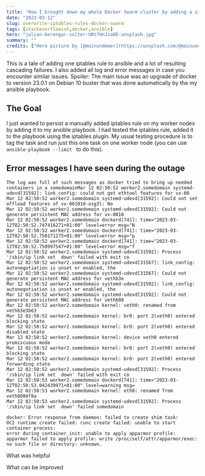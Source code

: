 ```yaml
---
title: "How I brought down my whole Docker Swarm cluster by adding a simple iptables rule"
date: "2023-03-12"
slug: overwrite-iptables-rules-docker-swarm
tags: [stackoverflowish,docker,ansible]
hero: "julian-berengar-solter-URtfHnJza0E-unsplash.jpg"
summary: ""
credits: ["Hero picture by [@moinundmeer](https://unsplash.com/@moinundmeer)"]
---
```


This is a tale of adding one iptables rule to ansible and a lot of resulting cascading failures.
I also added all log and error messages in case you encounter similar issues. Spoiler: The main issue
was an upgrade of docker to version 23.0.1 on Debian 10 buster that was done automatically by the my
ansible playbook.

## The Goal

I just wanted to persist a manually added iptables rule on my worker nodes by adding it to my ansible playbook.
I had tested the iptables rule, added it to the playbook using the iptables plugin. My usual testing procedure
is to tag the task and run just this one task on one worker node (you can use `ansible-playbook --limit ` to do this).



## Error messages I have seen during the outage

```(bash)
The log was full of such messages as docker tried to bring up needed containers in a somedomainMar 12 02:50:52 worker2.somedomain systemd-udevd[31592]: link_config: could not get ethtool features for vx-00
Mar 12 02:50:52 worker2.somedomain systemd-udevd[31592]: Could not set offload features of vx-001010-osg3l: No
Mar 12 02:50:52 worker2.somedomain systemd-udevd[31592]: Could not generate persistent MAC address for vx-0010
Mar 12 02:50:52 worker2.somedomain dockerd[741]: time="2023-03-12T02:50:52.747416271+01:00" level=error msg="N
Mar 12 02:50:52 worker2.somedomain dockerd[741]: time="2023-03-12T02:50:52.750171275+01:00" level=error msg="p
Mar 12 02:50:52 worker2.somedomain dockerd[741]: time="2023-03-12T02:50:52.750997547+01:00" level=error msg="f
Mar 12 02:50:52 worker2.somedomain systemd-udevd[31592]: Process '/sbin/ip link set  down' failed with exit co
Mar 12 02:50:52 worker2.somedomain systemd-udevd[31567]: link_config: autonegotiation is unset or enabled, the
Mar 12 02:50:52 worker2.somedomain systemd-udevd[31567]: Could not generate persistent MAC address for vethb3e
Mar 12 02:50:52 worker2.somedomain systemd-udevd[31592]: link_config: autonegotiation is unset or enabled, the
Mar 12 02:50:52 worker2.somedomain systemd-udevd[31592]: Could not generate persistent MAC address for veth608
Mar 12 02:50:52 worker2.somedomain kernel: veth0: renamed from vethb3e3b63
Mar 12 02:50:52 worker2.somedomain kernel: br0: port 2(veth0) entered blocking state
Mar 12 02:50:52 worker2.somedomain kernel: br0: port 2(veth0) entered disabled state
Mar 12 02:50:52 worker2.somedomain kernel: device veth0 entered promiscuous mode
Mar 12 02:50:52 worker2.somedomain kernel: br0: port 2(veth0) entered blocking state
Mar 12 02:50:52 worker2.somedomain kernel: br0: port 2(veth0) entered forwarding state
Mar 12 02:50:52 worker2.somedomain systemd-udevd[31592]: Process '/sbin/ip link set  down' failed with exit co
Mar 12 02:50:53 worker2.somedomain dockerd[741]: time="2023-03-12T02:50:53.042439971+01:00" level=warning msg=
Mar 12 02:50:53 worker2.somedomain kernel: eth0: renamed from veth6084f8a
Mar 12 02:50:53 worker2.somedomain systemd-udevd[31592]: Process '/sbin/ip link set  down' failed somedomain
```

```(bash)
docker: Error response from daemon: failed to create shim task:
OCI runtime create failed: runc create failed: unable to start container process:
error during container init: unable to apply apparmor profile:
apparmor failed to apply profile: write /proc/self/attr/apparmor/exec: no such file or directory: unknown.
```


What was helpful

What can be improved
